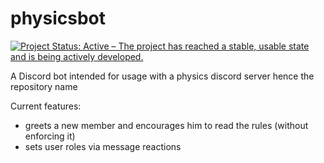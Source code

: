 # physicsbot

[![Project Status: Active – The project has reached a stable, usable state and is being actively developed.](https://www.repostatus.org/badges/latest/active.svg)](https://www.repostatus.org/#active)

A Discord bot intended for usage with a physics discord server hence the repository name

Current features:
- greets a new member and encourages him to read the rules (without enforcing it)
- sets user roles via message reactions
